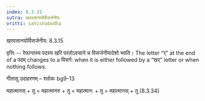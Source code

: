 ```yaml
---
index: 8.3.15
sutra: खरवसानयोर्विसर्जनीयः
vritti: satishabodha
---
```



 खरवसानयोर्विसर्जनीय: 8.3.15 


वृत्तिः -- रेफान्तस्य पदस्य खरि परतोऽवसाने च विसर्जनीयादेशो भवति। The letter “र्” at the end of a पदम् changes to a विसर्ग: when it is either followed by a “खर्” letter or when nothing follows. 


गीतासु उदाहरणम् – श्लोकः bg9-13 


महात्मानस् + तु = महात्मानरु + तु = महात्मान: + तु = महात्मानस् + तु (8.3.34) 


